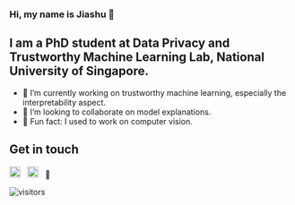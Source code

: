 ### Hi, my name is Jiashu 👋

## I am a PhD student at Data Privacy and Trustworthy Machine Learning Lab, National University of Singapore.
- :school: I’m currently working on trustworthy machine learning, especially the interpretability aspect.
- 👯 I’m looking to collaborate on model explanations.
- :boy: Fun fact: I used to work on computer vision.

## Get in touch
[<img height="20" width="20" src="https://cdn.jsdelivr.net/npm/simple-icons@v4/icons/twitter.svg" />](https://twitter.com/JiashuTao) &nbsp; [<img height="20" width="20" src="https://cdn.jsdelivr.net/npm/simple-icons@v4/icons/googlescholar.svg" />](https://scholar.google.com/citations?user=ckrWNEsAAAAJ&hl=en&oi=sra) &nbsp; :email:



![visitors](https://visitor-badge.glitch.me/badge?page_id=taojiashu.visitor-badge)
